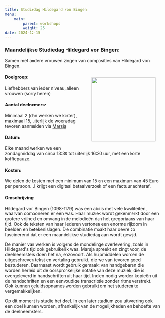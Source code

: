 ```yaml
---
title: Studiedag Hildegard von Bingen
menu:
    main:
        parent: workshops
        weight: 25
date: 2024-12-15
---
```

### Maandelijkse Studiedag Hildegard von Bingen: 
Samen met andere vrouwen zingen van composities van Hildegard von Bingen.

<img src="../images/KerkjeEngelen.jpeg" style="width: 13rem; float: right; margin:1rem">

#### Doelgroep:
Liefhebbers van ieder niveau, alleen vrouwen (sorry heren)
#### Aantal deelnemers:
Minimaal 2 (dan werken we korter), maximaal 15, uiterlijk de woensdag tevoren aanmelden via [Marsja](mailto:info@marsjamudde.nl) 
#### Datum:
Elke maand werken we een zondagmiddag van circa 13:30 tot uiterlijk 16:30 uur, met een korte koffiepauze.
#### Kosten: 
We delen de kosten met een minimum van 15 en een maximum van 45 Euro per persoon. U krijgt een digitaal betaalverzoek of een factuur achteraf.
#### Omschrijving:
Hildegard von Bingen (1098-1179) was een abdis met vele kwaliteiten, waarvan componeren er een was. Haar muziek wordt gekenmerkt door een grotere vrijheid en omvang in de melodieën dan het gregoriaans van haar tijd. Ook de teksten van haar liederen vertonen een enorme rijkdom in beelden en betekenislagen. Die combinatie maakt haar oevre zo fascinerend dat er een maandelijkse studiedag aan wordt gewijd. 

De manier van werken is volgens de mondelinge overlevering, zoals in Hildegard's tijd ook gebruikelijk was. Marsja spreekt en zingt voor, de deelneemsters doen het na, enzovoort. Als hulpmiddelen worden de uitgeschreven tekst en vertaling gebruikt, die we van tevoren goed bestuderen. Daarnaast wordt gebruik gemaakt van handgebaren die worden herleid uit de oorspronkelijke notatie van deze muziek, die is overgeleverd in handschriften uit haar tijd. Indien nodig worden kopieën uit de handschriften en een eenvoudige transcriptie zonder ritme verstrekt. Ook kunnen geluidsopnames worden gebruikt om het studeren te vergemakkelijken.

Op dit moment is studie het doel. In een later stadium zou uitvoering ook een doel kunnen worden, afhankelijk van de mogelijkheden en behoefte van de deelneemsters.